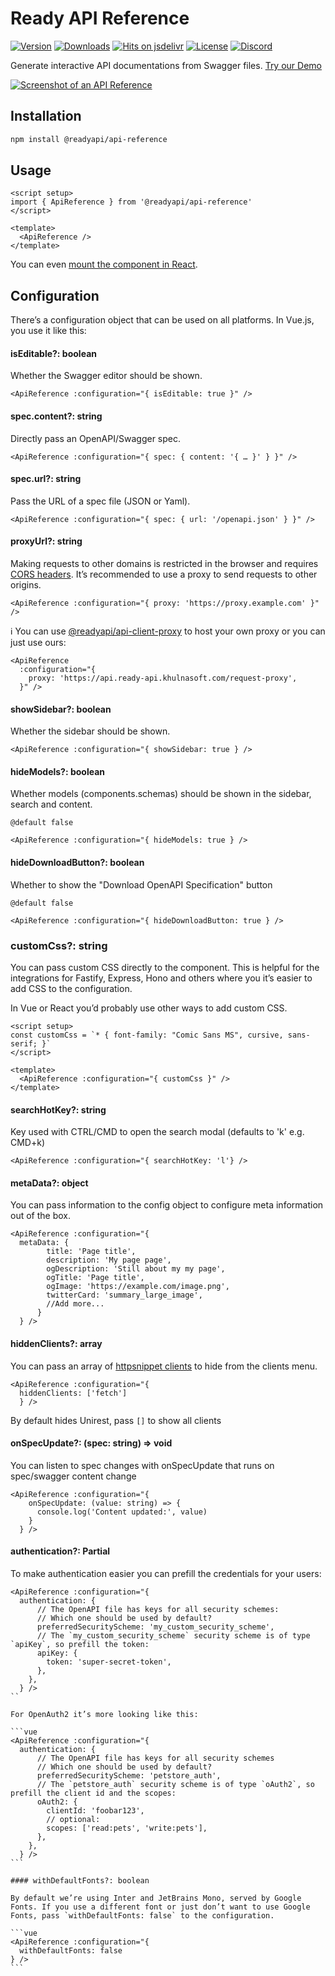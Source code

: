 # Ready API Reference

[![Version](https://img.shields.io/npm/v/%40readyapi/api-reference)](https://www.npmjs.com/package/@readyapi/api-reference)
[![Downloads](https://img.shields.io/npm/dm/%40readyapi/api-reference)](https://www.npmjs.com/package/@readyapi/api-reference)
[![Hits on jsdelivr](https://img.shields.io/jsdelivr/npm/hm/%40readyapi%2Fapi-reference)](https://www.jsdelivr.com/package/npm/@readyapi/api-reference)
[![License](https://img.shields.io/npm/l/%40readyapi%2Fapi-reference)](https://www.npmjs.com/package/@readyapi/api-reference)
[![Discord](https://img.shields.io/discord/1135330207960678410?style=flat&color=5865F2)](https://discord.gg/8HeZcRGPFS)

Generate interactive API documentations from Swagger files. [Try our Demo](https://docs.ready-api.khulnasoft.com/swagger-editor)

[![Screenshot of an API Reference](https://github.com/khulnasoft/readyapi.js/assets/6201407/d8beb5e1-bf64-4589-8cb0-992ba79215a8)](https://docs.ready-api.khulnasoft.com/swagger-editor)

## Installation

```bash
npm install @readyapi/api-reference
```

## Usage

```vue
<script setup>
import { ApiReference } from '@readyapi/api-reference'
</script>

<template>
  <ApiReference />
</template>
```

You can even [mount the component in React](https://github.com/khulnasoft/readyapi.js/blob/main/examples/react/src/App.tsx).

## Configuration

There’s a configuration object that can be used on all platforms. In Vue.js, you use it like this:

#### isEditable?: boolean

Whether the Swagger editor should be shown.

```vue
<ApiReference :configuration="{ isEditable: true }" />
```

#### spec.content?: string

Directly pass an OpenAPI/Swagger spec.

```vue
<ApiReference :configuration="{ spec: { content: '{ … }' } }" />
```

#### spec.url?: string

Pass the URL of a spec file (JSON or Yaml).

```vue
<ApiReference :configuration="{ spec: { url: '/openapi.json' } }" />
```

#### proxyUrl?: string

Making requests to other domains is restricted in the browser and requires [CORS headers](https://developer.mozilla.org/en-US/docs/Web/HTTP/CORS). It’s recommended to use a proxy to send requests to other origins.

```vue
<ApiReference :configuration="{ proxy: 'https://proxy.example.com' }" />
```

ℹ️ You can use [@readyapi/api-client-proxy](https://github.com/khulnasoft/readyapi.js/tree/main/packages/api-client-proxy) to host your own proxy or you can just use ours:

```vue
<ApiReference
  :configuration="{
    proxy: 'https://api.ready-api.khulnasoft.com/request-proxy',
  }" />
```

#### showSidebar?: boolean

Whether the sidebar should be shown.

```vue
<ApiReference :configuration="{ showSidebar: true } />
```

#### hideModels?: boolean

Whether models (components.schemas) should be shown in the sidebar, search and content.

`@default false`

```vue
<ApiReference :configuration="{ hideModels: true } />
```

#### hideDownloadButton?: boolean

Whether to show the "Download OpenAPI Specification" button

`@default false`

```vue
<ApiReference :configuration="{ hideDownloadButton: true } />
```

### customCss?: string

You can pass custom CSS directly to the component. This is helpful for the integrations for Fastify, Express, Hono and others where you it’s easier to add CSS to the configuration.

In Vue or React you’d probably use other ways to add custom CSS.

```vue
<script setup>
const customCss = `* { font-family: "Comic Sans MS", cursive, sans-serif; }`
</script>

<template>
  <ApiReference :configuration="{ customCss }" />
</template>
```

#### searchHotKey?: string

Key used with CTRL/CMD to open the search modal (defaults to 'k' e.g. CMD+k)

```vue
<ApiReference :configuration="{ searchHotKey: 'l'} />
```

#### metaData?: object

You can pass information to the config object to configure meta information out of the box.

```vue
<ApiReference :configuration="{
  metaData: {
        title: 'Page title',
        description: 'My page page',
        ogDescription: 'Still about my my page',
        ogTitle: 'Page title',
        ogImage: 'https://example.com/image.png',
        twitterCard: 'summary_large_image',
        //Add more...
      }
  } />
```

#### hiddenClients?: array

You can pass an array of [httpsnippet clients](https://github.com/Kong/httpsnippet/wiki/Targets) to hide from the clients menu.

```vue
<ApiReference :configuration="{
  hiddenClients: ['fetch']
  } />
```

By default hides Unirest, pass `[]` to show all clients

#### onSpecUpdate?: (spec: string) => void

You can listen to spec changes with onSpecUpdate that runs on spec/swagger content change

```vue
<ApiReference :configuration="{
    onSpecUpdate: (value: string) => {
      console.log('Content updated:', value)
    }
  } />
```

#### authentication?: Partial<AuthenticationState>

To make authentication easier you can prefill the credentials for your users:

````vue
<ApiReference :configuration="{
  authentication: {
      // The OpenAPI file has keys for all security schemes:
      // Which one should be used by default?
      preferredSecurityScheme: 'my_custom_security_scheme',
      // The `my_custom_security_scheme` security scheme is of type `apiKey`, so prefill the token:
      apiKey: {
        token: 'super-secret-token',
      },
    },
  } />
``

For OpenAuth2 it’s more looking like this:

```vue
<ApiReference :configuration="{
  authentication: {
      // The OpenAPI file has keys for all security schemes
      // Which one should be used by default?
      preferredSecurityScheme: 'petstore_auth',
      // The `petstore_auth` security scheme is of type `oAuth2`, so prefill the client id and the scopes:
      oAuth2: {
        clientId: 'foobar123',
        // optional:
        scopes: ['read:pets', 'write:pets'],
      },
    },
  } />
```

#### withDefaultFonts?: boolean

By default we’re using Inter and JetBrains Mono, served by Google Fonts. If you use a different font or just don’t want to use Google Fonts, pass `withDefaultFonts: false` to the configuration.

```vue
<ApiReference :configuration="{
  withDefaultFonts: false
} />
```
````
